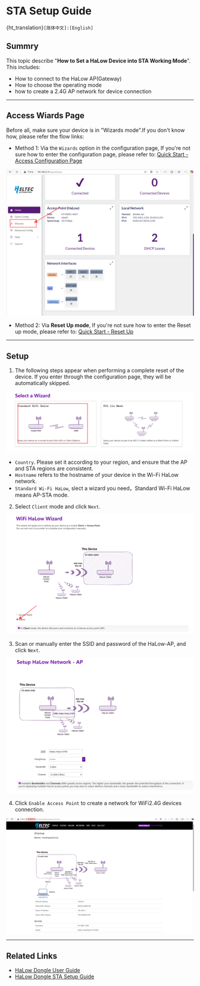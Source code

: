 # STA Setup Guide

{ht_translation}`[简体中文]:[English]`

## Summry
This topic describe "**How to Set a HaLow Device into STA Working Mode**". This includes:
- How to connect to the HaLow AP(Gateway)
- How to choose the operating mode
- how to create a 2.4G AP network for device connection

------------------------------------------------------

## Access Wiards Page
Before all, make sure your device is in "Wizards mode".If you don't know how, please refer the flow links:

- Method 1: Via the `Wizards` option in the configuration page, If you're not sure how to enter the configuration page, please refer to: [Quick Start - Access Configuration Page](https://docs.heltec.org/en/wifi_halow/ht-hd01/quick_started.html#access-configuration-page)

 ![](img/16.png)

- Method 2: Via **Reset Up mode**, If you're not sure how to enter the Reset up mode, please refer to: [Quick Start - Reset Up](https://docs.heltec.org/en/wifi_halow/ht-hd01/quick_started.html#reset-up)

-----------------------------------

## Setup
1. The following steps appear when performing a complete reset of the device. If you enter through the configuration page, they will be automatically skipped.

![](img/sta/02.png)

 - `Country`. Please set it according to your region, and ensure that the AP and STA regions are consistent.
 - `Hostname` refers to the hostname of your device in the Wi-Fi HaLow network.
 - `Standard Wi-Fi HaLow`, slect a wizard you need，Standard Wi-Fi HaLow means AP-STA mode.

2. Select `Client` mode and click `Next`.

![](img/sta/03.png)

3. Scan or manually enter the SSID and password of the HaLow-AP, and click `Next`.

![](img/ap/04.png)

4. Click `Enable Access Point` to create a network for WiFi2.4G devices connection.

![](img/ap/06.png)

------------------------------------

## Related Links
- [HaLow Dongle User Guide](https://docs.heltec.org/en/wifi_halow/ht-hd01/index.html)
- [HaLow Dongle STA Setup Guide](https://docs.heltec.org/en/wifi_halow/ht-hd01/sta.html)